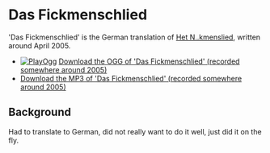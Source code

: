 # Das Fickmenschlied

'Das Fickmenschlied' is the German translation of [Het N..kmenslied](HetNeukmenslied.md),
written around April 2005.

 * [![PlayOgg](http://static.fsf.org/playogg/Play_ogg_80x15.png "I support PlayOgg!")](http://playogg.org) [Download the OGG of 'Das Fickmenschlied' (recorded somewhere around 2005)](http://www.richelbilderbeek.nl/CD04_02DasFickmenschlied.ogg)
 * [Download the MP3 of 'Das Fickmenschlied' (recorded somewhere around 2005)](http://www.richelbilderbeek.nl/CD04_02DasFickmenschlied.mp3)

## Background

Had to translate to German, did not really want to do it well,
just did it on the fly. 
